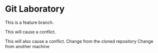 # Git Laboratory
This is a feature branch.


This will cause a conflict.

This will also cause a conflict.
Change from the cloned repository
Change from another machine
